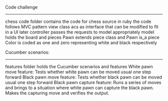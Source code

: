Code challenge
______________________________
chess code folder contains the code for chess source in ruby
the code follows MVC pattern
view class acs as interface that can be modified to fit in a UI later
controller passes the requests to model appropriately 
model holds the board and pieces
Pawn extends piece class and Pawn is_a piece
Color is coded as one and zero representing white and black respectively

Cucumber scenarios:
_________________________________
features folder holds the Cucumber scenarios and features
White pawn move feature: Tests whether white pawn can be moved usual one step forward
Black pawn move feature: Tests whether black pawn can be moved usual one step forward
Black pawn capture feature: Runs a series of moves and brings to a situation where white pawn can capture the black pawn. Makes the capturing move and verifies the output. 
